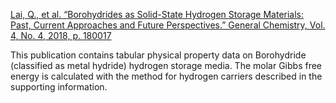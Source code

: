 [Lai, Q., et al. “Borohydrides as Solid-State Hydrogen Storage Materials: Past, Current Approaches and Future Perspectives.” General Chemistry, Vol. 4, No. 4, 2018, p. 180017](https://doi.org/10.21127/yaoyigc20180017)

This publication contains tabular physical property data on Borohydride (classified as metal hydride) hydrogen storage media. The molar Gibbs free energy is calculated with the method for hydrogen carriers described in the supporting information.
